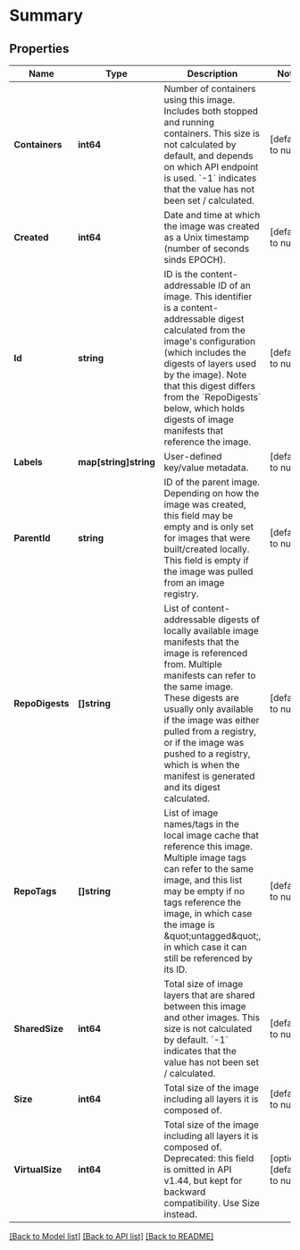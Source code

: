 # Summary

## Properties
Name | Type | Description | Notes
------------ | ------------- | ------------- | -------------
**Containers** | **int64** | Number of containers using this image. Includes both stopped and running containers.  This size is not calculated by default, and depends on which API endpoint is used. &#x60;-1&#x60; indicates that the value has not been set / calculated. | [default to null]
**Created** | **int64** | Date and time at which the image was created as a Unix timestamp (number of seconds sinds EPOCH). | [default to null]
**Id** | **string** | ID is the content-addressable ID of an image.  This identifier is a content-addressable digest calculated from the image&#39;s configuration (which includes the digests of layers used by the image).  Note that this digest differs from the &#x60;RepoDigests&#x60; below, which holds digests of image manifests that reference the image. | [default to null]
**Labels** | **map[string]string** | User-defined key/value metadata. | [default to null]
**ParentId** | **string** | ID of the parent image.  Depending on how the image was created, this field may be empty and is only set for images that were built/created locally. This field is empty if the image was pulled from an image registry. | [default to null]
**RepoDigests** | **[]string** | List of content-addressable digests of locally available image manifests that the image is referenced from. Multiple manifests can refer to the same image.  These digests are usually only available if the image was either pulled from a registry, or if the image was pushed to a registry, which is when the manifest is generated and its digest calculated. | [default to null]
**RepoTags** | **[]string** | List of image names/tags in the local image cache that reference this image.  Multiple image tags can refer to the same image, and this list may be empty if no tags reference the image, in which case the image is \&quot;untagged\&quot;, in which case it can still be referenced by its ID. | [default to null]
**SharedSize** | **int64** | Total size of image layers that are shared between this image and other images.  This size is not calculated by default. &#x60;-1&#x60; indicates that the value has not been set / calculated. | [default to null]
**Size** | **int64** | Total size of the image including all layers it is composed of. | [default to null]
**VirtualSize** | **int64** | Total size of the image including all layers it is composed of.  Deprecated: this field is omitted in API v1.44, but kept for backward compatibility. Use Size instead. | [optional] [default to null]

[[Back to Model list]](../README.md#documentation-for-models) [[Back to API list]](../README.md#documentation-for-api-endpoints) [[Back to README]](../README.md)


